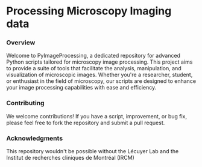 Processing Microscopy Imaging data
===========

### Overview
Welcome to PyImageProcessing, a dedicated repository for advanced Python scripts tailored for microscopy image processing. This project aims to provide a suite of tools that facilitate the analysis, manipulation, and visualization of microscopic images. Whether you're a researcher, student, or enthusiast in the field of microscopy, our scripts are designed to enhance your image processing capabilities with ease and efficiency.

### Contributing
We welcome contributions! If you have a script, improvement, or bug fix, please feel free to fork the repository and submit a pull request.

### Acknowledgments
This repository wouldn't be possible without the Lécuyer Lab and the Institut de recherches cliniques de Montréal (IRCM) 

